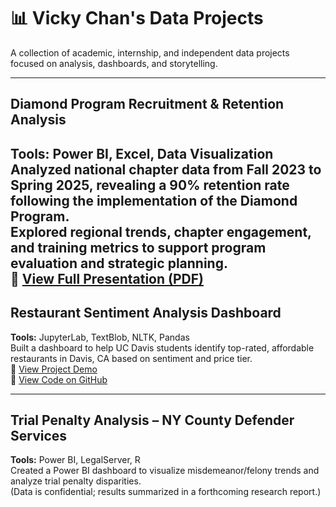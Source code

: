 # 📊 Vicky Chan's Data Projects

A collection of academic, internship, and independent data projects focused on analysis, dashboards, and storytelling.

---

## Diamond Program Recruitment & Retention Analysis  
**Tools:** Power BI, Excel, Data Visualization  
Analyzed national chapter data from Fall 2023 to Spring 2025, revealing a 90% retention rate following the implementation of the Diamond Program.  
Explored regional trends, chapter engagement, and training metrics to support program evaluation and strategic planning.  
📄 [View Full Presentation (PDF)](Data%20Analysis%20%28Recruitment%20and%20Retention%29.pdf)
---

## Restaurant Sentiment Analysis Dashboard  
**Tools:** JupyterLab, TextBlob, NLTK, Pandas  
Built a dashboard to help UC Davis students identify top-rated, affordable restaurants in Davis, CA based on sentiment and price tier.  
🔗 [View Project Demo](https://vckchan.github.io/restaurant-analysis/)  
🔗 [View Code on GitHub](https://github.com/vckchan/restaurant-analysis)

---

## Trial Penalty Analysis – NY County Defender Services
**Tools:** Power BI, LegalServer, R  
Created a Power BI dashboard to visualize misdemeanor/felony trends and analyze trial penalty disparities.  
(Data is confidential; results summarized in a forthcoming research report.)




